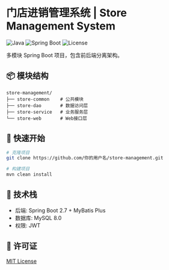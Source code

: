 # 门店进销管理系统 | Store Management System

![Java](https://img.shields.io/badge/Java-8%2B-blue)
![Spring Boot](https://img.shields.io/badge/Spring%20Boot-2.7-green)
![License](https://img.shields.io/badge/License-MIT-orange)

多模块 Spring Boot 项目，包含前后端分离架构。

## 📦 模块结构
```text
store-management/
├── store-common    # 公共模块
├── store-dao       # 数据访问层  
├── store-service   # 业务服务层
└── store-web       # Web接口层
```

## 🚀 快速开始
```bash
# 克隆项目
git clone https://github.com/你的用户名/store-management.git

# 构建项目
mvn clean install
```

## 🔧 技术栈
- 后端: Spring Boot 2.7 + MyBatis Plus
- 数据库: MySQL 8.0
- 权限: JWT

## 📄 许可证
[MIT License](LICENSE)
